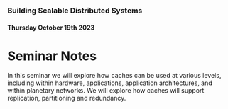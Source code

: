 ### Building Scalable Distributed Systems
#### Thursday October 19th 2023

# Seminar Notes

In this seminar we will explore how caches can be used at various levels, including within hardware, applications, application architectures, and within planetary networks. We will explore how caches will support replication, partitioning and redundancy.